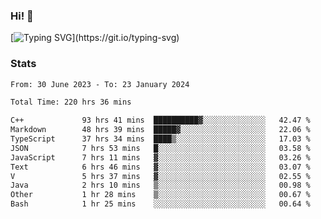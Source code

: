 ### Hi!  👋

[![Typing SVG](https://readme-typing-svg.herokuapp.com?font=Fira+Code&pause=1000&width=435&lines=Hello!+I'm+Texiwustion.)](https://git.io/typing-svg)

### Stats

<!--START_SECTION:waka-->

```txt
From: 30 June 2023 - To: 23 January 2024

Total Time: 220 hrs 36 mins

C++             93 hrs 41 mins  ██████████▓░░░░░░░░░░░░░░   42.47 %
Markdown        48 hrs 39 mins  █████▓░░░░░░░░░░░░░░░░░░░   22.06 %
TypeScript      37 hrs 34 mins  ████▒░░░░░░░░░░░░░░░░░░░░   17.03 %
JSON            7 hrs 53 mins   █░░░░░░░░░░░░░░░░░░░░░░░░   03.58 %
JavaScript      7 hrs 11 mins   ▓░░░░░░░░░░░░░░░░░░░░░░░░   03.26 %
Text            6 hrs 46 mins   ▓░░░░░░░░░░░░░░░░░░░░░░░░   03.07 %
V               5 hrs 37 mins   ▓░░░░░░░░░░░░░░░░░░░░░░░░   02.55 %
Java            2 hrs 10 mins   ▒░░░░░░░░░░░░░░░░░░░░░░░░   00.98 %
Other           1 hr 28 mins    ▒░░░░░░░░░░░░░░░░░░░░░░░░   00.67 %
Bash            1 hr 25 mins    ░░░░░░░░░░░░░░░░░░░░░░░░░   00.64 %
```

<!--END_SECTION:waka-->
